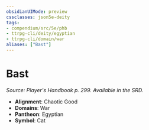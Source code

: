 ```yaml
---
obsidianUIMode: preview
cssclasses: json5e-deity
tags:
- compendium/src/5e/phb
- ttrpg-cli/deity/egyptian
- ttrpg-cli/domain/war
aliases: ["Bast"]
---
```

# Bast
*Source: Player's Handbook p. 299. Available in the SRD.* 

- **Alignment**: Chaotic Good
- **Domains**: War
- **Pantheon**: Egyptian
- **Symbol**: Cat